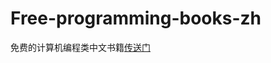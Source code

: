 # Free-programming-books-zh

免费的计算机编程类中文书籍[传送门](https://github.com/yansaid/free-programming-books-zh_CN)
